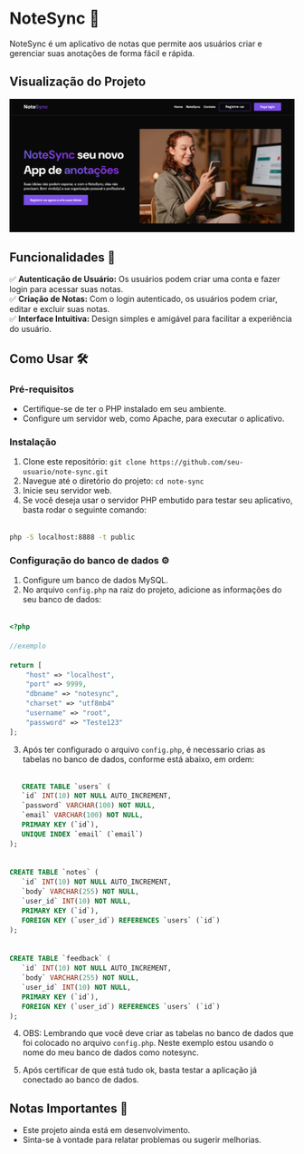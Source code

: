 # NoteSync 📝

NoteSync é um aplicativo de notas que permite aos usuários criar e gerenciar suas anotações de forma fácil e rápida.

## Visualização do Projeto
<img src=".github/preview.png">

## Funcionalidades 🚀

:white_check_mark: **Autenticação de Usuário:** Os usuários podem criar uma conta e fazer login para acessar suas notas.<br>
:white_check_mark: **Criação de Notas:** Com o login autenticado, os usuários podem criar, editar e excluir suas notas.<br>
:white_check_mark: **Interface Intuitiva:** Design simples e amigável para facilitar a experiência do usuário.<br>

## Como Usar 🛠️

### Pré-requisitos

- Certifique-se de ter o PHP instalado em seu ambiente.
- Configure um servidor web, como Apache, para executar o aplicativo.

### Instalação

1. Clone este repositório: `git clone https://github.com/seu-usuario/note-sync.git`
2. Navegue até o diretório do projeto: `cd note-sync`
3. Inicie seu servidor web. 
4. Se você deseja usar o servidor PHP embutido para testar seu aplicativo, basta rodar o seguinte comando:

```bash

php -S localhost:8888 -t public

```

### Configuração do banco de dados ⚙️

1. Configure um banco de dados MySQL.
2. No arquivo `config.php` na raiz do projeto, adicione as informações do seu banco de dados:

```php

<?php 

//exemplo

return [
    "host" => "localhost",
    "port" => 9999,
    "dbname" => "notesync",
    "charset" => "utf8mb4"
    "username" => "root", 
    "password" => "Teste123"
];

```
3. Após ter configurado o arquivo `config.php`, é necessario crias as tabelas no banco de dados, conforme está abaixo, em ordem:


 ```SQL
 
    CREATE TABLE `users` (
	`id` INT(10) NOT NULL AUTO_INCREMENT,
	`password` VARCHAR(100) NOT NULL,
	`email` VARCHAR(100) NOT NULL,
	PRIMARY KEY (`id`),
	UNIQUE INDEX `email` (`email`)
);


CREATE TABLE `notes` (
	`id` INT(10) NOT NULL AUTO_INCREMENT,
	`body` VARCHAR(255) NOT NULL,
	`user_id` INT(10) NOT NULL,
	PRIMARY KEY (`id`),
	FOREIGN KEY (`user_id`) REFERENCES `users` (`id`)
);


CREATE TABLE `feedback` (
	`id` INT(10) NOT NULL AUTO_INCREMENT,
	`body` VARCHAR(255) NOT NULL,
	`user_id` INT(10) NOT NULL,
	PRIMARY KEY (`id`),
	FOREIGN KEY (`user_id`) REFERENCES `users` (`id`)
);

 ```
 4. OBS: Lembrando que você deve criar as tabelas no banco de dados que foi colocado no arquivo `config.php`. Neste exemplo estou usando o nome do meu banco de dados como notesync.

4. Após certificar de que está tudo ok, basta testar a aplicação já conectado ao banco de dados.

## Notas Importantes 📜

- Este projeto ainda está em desenvolvimento.
- Sinta-se à vontade para relatar problemas ou sugerir melhorias.






